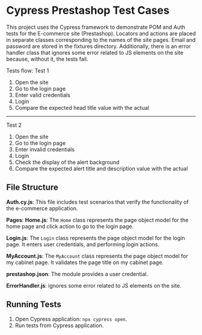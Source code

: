 # Cypress Prestashop Test Cases

This project uses the Cypress framework to demonstrate POM and Auth tests for the E-commerce site (Prestashop). 
Locators and actions are placed in separate classes corresponding to the names of the site pages. 
Email and password are stored in the fixtures directory. 
Additionally, there is an error handler class that ignores some error related to JS elements on the site because, without it, the tests fail.

Tests flow:
Test 1
1. Open the site
2. Go to the login page
3. Enter valid credentials
4. Login
5. Compare the expected head title value with the actual
------
Test 2
1. Open the site
2. Go to the login page
3. Enter invalid credentials
4. Login
5. Check the display of the alert background
6. Compare the expected alert title and description value with the actual

## File Structure

**Auth.cy.js**: This file includes test scenarios that verify the functionality of the e-commerce application.

**Pages**: 
**Home.js**: The `Home` class represents the page object model for the home page and click action to go to the login page.

**Login.js**: The `Login` class represents the page object model for the login page. It enters user credentials, and performing login actions.

**MyAccount.js**: The `MyAccount` class represents the page object model for my cabinet page. It validates the page title on my cabinet page.


**prestashop.json**: The module provides a user credential.

**ErrorHandler.js**: ignores some error related to JS elements on the site.

## Running Tests

1. Open Cypress application: `npx cypress open`.
2. Run tests from Cypress application.

